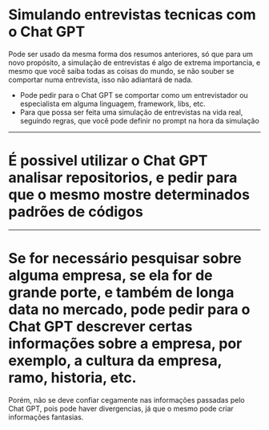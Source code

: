 # Simulando entrevistas tecnicas com o Chat GPT

Pode ser usado da mesma forma dos resumos anteriores, só que para um novo propósito, a simulação de entrevistas é algo de extrema importancia, e mesmo que você saiba todas as coisas do mundo, se não souber se comportar numa entrevista, isso não adiantará de nada.

* Pode pedir para o Chat GPT se comportar como um entrevistador ou especialista em alguma linguagem, framework, libs, etc.
* Para que possa ser feita uma simulação de entrevistas na vida real, seguindo regras, que você pode definir no prompt na hora da simulação

---------------------------------------------------------------------------------------------------------
# É possivel utilizar o Chat GPT analisar repositorios, e pedir para que o mesmo mostre determinados padrões de códigos

---------------------------------------------------------------------------------------------------------
# Se for necessário pesquisar sobre alguma empresa, se ela for de grande porte, e também de longa data no mercado, pode pedir para o Chat GPT descrever certas informações sobre a empresa, por exemplo, a cultura da empresa, ramo, historia, etc.

Porém, não se deve confiar cegamente nas informações passadas pelo Chat GPT, pois pode haver divergencias, já que o mesmo pode criar informações fantasias.
